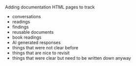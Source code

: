 Adding documentation HTML pages to track 

- conversations
- readings
- findings
- reusable documents
- book readings
- AI generated responses
- things that were not clear before
- things that are nice to revisit
- things that were clear but need to be written down anyway

